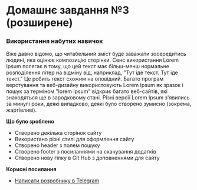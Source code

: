 # Домашнє завдання №3 (розширене)

### Використання набутих навичок

Вже давно відомо, що читабельний зміст буде заважати зосередитись людині, яка оцінює композицію сторінки. Сенс використання Lorem Ipsum полягає в тому, що цей текст має більш-менш нормальне розподілення літер на відміну від, наприклад, "Тут іде текст. Тут іде текст." Це робить текст схожим на оповідний. Багато програм верстування та веб-дизайну використовують Lorem Ipsum як зразок і пошук за терміном "lorem ipsum" відкриє багато веб-сайтів, які знаходяться ще в зародковому стані. Різні версії Lorem Ipsum з'явились за минулі роки, деякі випадково, деякі було створено зумисно (зокрема, жартівливі).

**Що було зроблено**
- Створено декілька сторінок сайту
- Використано різні стилі для оформлення сайту
- Створено header з полем пошуку
- Створено footer з посиланнями на скачування додатків
- Створено нову гілку в Git Hub з доповненнями для сайту

**Корисні посилання**
- [Написати розробнику в Telegram](https://t.me/Andrusi4ka)